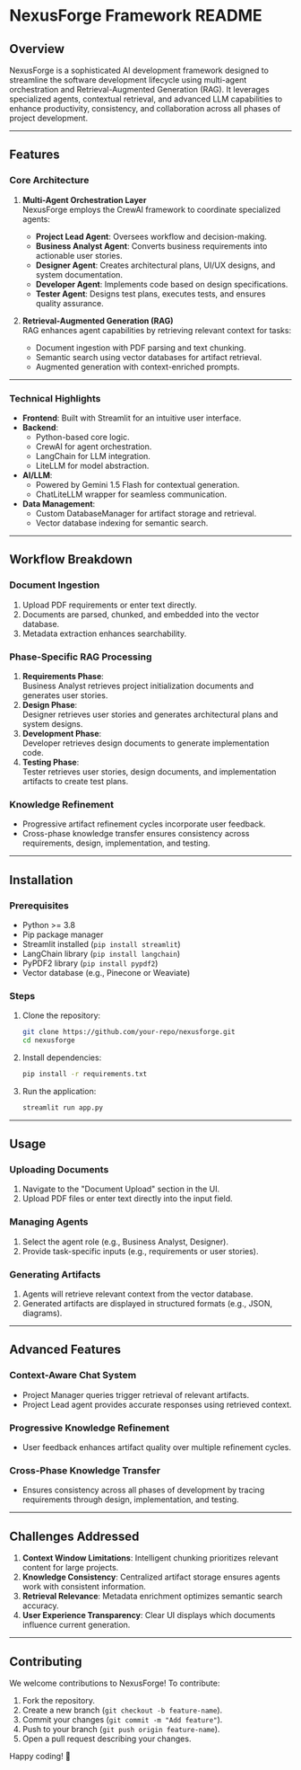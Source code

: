 # NexusForge Framework README

## Overview

NexusForge is a sophisticated AI development framework designed to streamline the software development lifecycle using multi-agent orchestration and Retrieval-Augmented Generation (RAG). It leverages specialized agents, contextual retrieval, and advanced LLM capabilities to enhance productivity, consistency, and collaboration across all phases of project development.

---

## Features

### Core Architecture
1. **Multi-Agent Orchestration Layer**  
   NexusForge employs the CrewAI framework to coordinate specialized agents:
   - **Project Lead Agent**: Oversees workflow and decision-making.
   - **Business Analyst Agent**: Converts business requirements into actionable user stories.
   - **Designer Agent**: Creates architectural plans, UI/UX designs, and system documentation.
   - **Developer Agent**: Implements code based on design specifications.
   - **Tester Agent**: Designs test plans, executes tests, and ensures quality assurance.

2. **Retrieval-Augmented Generation (RAG)**  
   RAG enhances agent capabilities by retrieving relevant context for tasks:
   - Document ingestion with PDF parsing and text chunking.
   - Semantic search using vector databases for artifact retrieval.
   - Augmented generation with context-enriched prompts.

---

### Technical Highlights
- **Frontend**: Built with Streamlit for an intuitive user interface.
- **Backend**:
  - Python-based core logic.
  - CrewAI for agent orchestration.
  - LangChain for LLM integration.
  - LiteLLM for model abstraction.
- **AI/LLM**:
  - Powered by Gemini 1.5 Flash for contextual generation.
  - ChatLiteLLM wrapper for seamless communication.
- **Data Management**:
  - Custom DatabaseManager for artifact storage and retrieval.
  - Vector database indexing for semantic search.

---

## Workflow Breakdown

### Document Ingestion
1. Upload PDF requirements or enter text directly.  
2. Documents are parsed, chunked, and embedded into the vector database.  
3. Metadata extraction enhances searchability.

### Phase-Specific RAG Processing
1. **Requirements Phase**:  
   Business Analyst retrieves project initialization documents and generates user stories.  
2. **Design Phase**:  
   Designer retrieves user stories and generates architectural plans and system designs.  
3. **Development Phase**:  
   Developer retrieves design documents to generate implementation code.  
4. **Testing Phase**:  
   Tester retrieves user stories, design documents, and implementation artifacts to create test plans.

### Knowledge Refinement
- Progressive artifact refinement cycles incorporate user feedback.  
- Cross-phase knowledge transfer ensures consistency across requirements, design, implementation, and testing.

---

## Installation

### Prerequisites
- Python >= 3.8
- Pip package manager
- Streamlit installed (`pip install streamlit`)
- LangChain library (`pip install langchain`)
- PyPDF2 library (`pip install pypdf2`)
- Vector database (e.g., Pinecone or Weaviate)

### Steps
1. Clone the repository:
   ```bash
   git clone https://github.com/your-repo/nexusforge.git
   cd nexusforge
   ```
2. Install dependencies:
   ```bash
   pip install -r requirements.txt
   ```
3. Run the application:
   ```bash
   streamlit run app.py
   ```

---

## Usage

### Uploading Documents
1. Navigate to the "Document Upload" section in the UI.  
2. Upload PDF files or enter text directly into the input field.

### Managing Agents
1. Select the agent role (e.g., Business Analyst, Designer).  
2. Provide task-specific inputs (e.g., requirements or user stories).  

### Generating Artifacts
1. Agents will retrieve relevant context from the vector database.  
2. Generated artifacts are displayed in structured formats (e.g., JSON, diagrams).

---

## Advanced Features

### Context-Aware Chat System
- Project Manager queries trigger retrieval of relevant artifacts.
- Project Lead agent provides accurate responses using retrieved context.

### Progressive Knowledge Refinement
- User feedback enhances artifact quality over multiple refinement cycles.

### Cross-Phase Knowledge Transfer
- Ensures consistency across all phases of development by tracing requirements through design, implementation, and testing.

---

## Challenges Addressed

1. **Context Window Limitations**: Intelligent chunking prioritizes relevant content for large projects.
2. **Knowledge Consistency**: Centralized artifact storage ensures agents work with consistent information.
3. **Retrieval Relevance**: Metadata enrichment optimizes semantic search accuracy.
4. **User Experience Transparency**: Clear UI displays which documents influence current generation.

---

## Contributing

We welcome contributions to NexusForge! To contribute:
1. Fork the repository.
2. Create a new branch (`git checkout -b feature-name`).
3. Commit your changes (`git commit -m "Add feature"`).
4. Push to your branch (`git push origin feature-name`).
5. Open a pull request describing your changes.



Happy coding! 🚀
